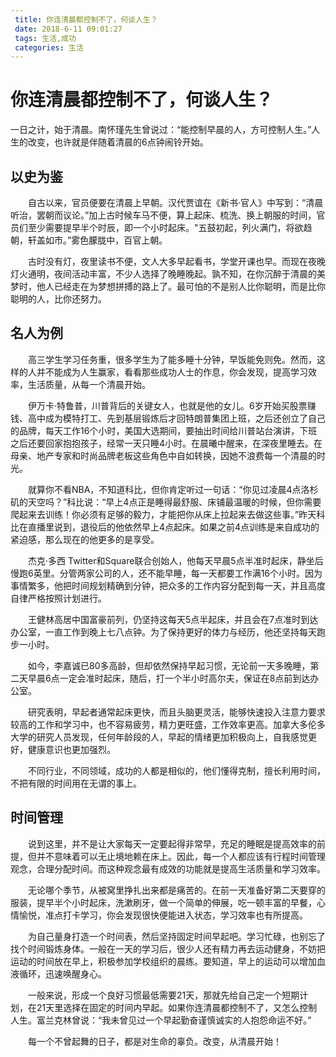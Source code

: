 ```yaml
---
 title: 你连清晨都控制不了，何谈人生？
 date: 2018-6-11 09:01:27
 tags: 生活,成功
 categories: 生活
---
```


# 你连清晨都控制不了，何谈人生？

一日之计，始于清晨。南怀瑾先生曾说过：“能控制早晨的人，方可控制人生。”人生的改变，也许就是伴随着清晨的6点钟闹铃开始。



## 以史为鉴

&emsp;&emsp;自古以来，官员便要在清晨上早朝。汉代贾谊在《新书·官人》中写到：“清晨听治，罢朝而议论。”加上古时候车马不便，算上起床、梳洗、换上朝服的时间，官员们至少需要提早半个时辰，即一个小时起床。"五鼓初起，列火满门，将欲趋朝，轩盖如市。”雾色朦胧中，百官上朝。

<!--more-->
&emsp;&emsp;古时没有灯，夜里读书不便，文人大多早起看书，学堂开课也早。而现在夜晚灯火通明，夜间活动丰富，不少人选择了晚睡晚起。孰不知，在你沉醉于清晨的美梦时，他人已经走在为梦想拼搏的路上了。最可怕的不是别人比你聪明，而是比你聪明的人，比你还努力。 

## 名人为例

&emsp;&emsp;高三学生学习任务重，很多学生为了能多睡十分钟，早饭能免则免。然而，这样的人并不能成为人生赢家，看看那些成功人士的作息，你会发现，提高学习效率，生活质量，从每一个清晨开始。

&emsp;&emsp;伊万卡·特鲁普，川普背后的关键女人，也就是他的女儿。6岁开始买股票赚钱、高中成为模特打工、先到基层锻炼后才回特朗普集团上班，之后还创立了自己的品牌，每天工作16个小时，美国大选期间，要抽出时间给川普站台演讲，下班之后还要回家抱抱孩子，经常一天只睡4小时。在晨曦中醒来，在深夜里睡去。在母亲、地产专家和时尚品牌老板这些角色中自如转换，因她不浪费每一个清晨的时光。



&emsp;&emsp;就算你不看NBA，不知道科比，但你肯定听过一句话：“你见过凌晨4点洛杉矶的天空吗？”科比说：“早上4点正是睡得最舒服、床铺最温暖的时候，但你需要爬起来去训练！你必须有足够的毅力，才能把你从床上拉起来去做这些事。”昨天科比在直播里说到，退役后的他依然早上4点起床。如果之前4点训练是来自成功的紧迫感，那么现在的他更多的是享受。



&emsp;&emsp;杰克·多西 Twitter和Square联合创始人，他每天早晨5点半准时起床，静坐后慢跑6英里。分管两家公司的人，还不能早睡，每一天都要工作满16个小时。因为事情繁多，他把时间规划精确到分钟，把众多的工作内容分配到每一天，并且高度自律严格按照计划进行。
 
&emsp;&emsp;王健林高居中国富豪前列，仍坚持这每天5点半起床，并且会在7点准时到达办公室，一直工作到晚上七八点钟。为了保持更好的体力与经历，他还坚持每天跑步一小时。

&emsp;&emsp;如今，李嘉诚已80多高龄，但却依然保持早起习惯，无论前一天多晚睡，第二天早晨6点一定会准时起床，随后，打一个半小时高尔夫，保证在8点前到达办公室。

&emsp;&emsp;研究表明，早起者通常起床更快，而且头脑更灵活，能够快速投入注意力要求较高的工作和学习中，也不容易疲劳，精力更旺盛，工作效率更高。加拿大多伦多大学的研究人员发现，任何年龄段的人，早起的情绪更加积极向上，自我感觉更好，健康意识也更加强烈。

&emsp;&emsp;不同行业，不同领域，成功的人都是相似的，他们懂得克制，擅长利用时间，不把有限的时间用在无谓的事上。

## 时间管理

&emsp;&emsp;说到这里，并不是让大家每天一定要起得非常早，充足的睡眠是提高效率的前提，但并不意味着可以无止境地赖在床上。因此，每一个人都应该有行程时间管理观念，合理分配时间。而这种观念最有成效的功能就是提高生活质量和学习效率。

&emsp;&emsp;无论哪个季节，从被窝里挣扎出来都是痛苦的。在前一天准备好第二天要穿的服装，提早半个小时起床，洗漱刷牙，做一个简单的伸展，吃一顿丰富的早餐，心情愉悦，准点打卡学习，你会发现很快便能进入状态，学习效率也有所提高。

&emsp;&emsp;为自己量身打造一个时间表，然后坚持固定时间早起吧。学习忙碌，也别忘了找个时间锻炼身体。一般在一天的学习后，很少人还有精力再去运动健身，不妨把运动的时间放在早上，积极参加学校组织的晨练。要知道，早上的运动可以增加血液循环，迅速唤醒身心。
 
&emsp;&emsp;一般来说，形成一个良好习惯最低需要21天，那就先给自己定一个短期计划，在21天里选择在固定的时间内早起。如果你连清晨都控制不了，又怎么控制人生。富兰克林曾说：“我未曾见过一个早起勤奋谨慎诚实的人抱怨命运不好。”

&emsp;&emsp;每一个不曾起舞的日子，都是对生命的辜负。改变，从清晨开始！